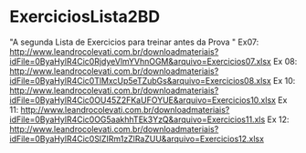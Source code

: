 # ExerciciosLista2BD
"A segunda Lista de Exercicios para treinar antes da Prova "
Ex07: http://www.leandrocolevati.com.br/downloadmateriais?idFile=0ByaHylR4Cic0RjdyeVlmYVhnOGM&arquivo=Exercicios07.xlsx
Ex 08: http://www.leandrocolevati.com.br/downloadmateriais?idFile=0ByaHylR4Cic0TlMxcUp5eTZubGs&arquivo=Exercicios08.xlsx
Ex 10: http://www.leandrocolevati.com.br/downloadmateriais?idFile=0ByaHylR4Cic0OU45Z2FKaUFOYUE&arquivo=Exercicios10.xlsx
Ex 11: http://www.leandrocolevati.com.br/downloadmateriais?idFile=0ByaHylR4Cic0OG5aakhhTEk3YzQ&arquivo=Exercicios11.xls
Ex 12: http://www.leandrocolevati.com.br/downloadmateriais?idFile=0ByaHylR4Cic0SlZIRm1zZlRaZUU&arquivo=Exercicios12.xlsx
